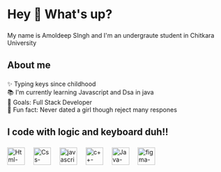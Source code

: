 <h1 align="left">Hey 👋 What's up?</h1>

###

<p align="left">My name is Amoldeep SIngh and I'm an undergraute student in Chitkara University </p>

###

<h2 align="left">About me</h2>

###

<p align="left">✨ Typing keys since childhood <br>📚 I'm currently learning Javascript and Dsa in java <br>🎯 Goals: Full Stack Developer<br>🎲 Fun fact: Never dated a girl though reject many respones </p>

###

<h2 align="left">I code with logic and keyboard duh!! </h2>

###

<div align="left">
  <img src="https://tse3.mm.bing.net/th?id=OIP.pqcPskVdTrJqfhZ-Z49AtQHaHn&pid=Api&P=0&h=180" height="40" alt="Html-logo"  />
  <img width="12" />
  <img src="https://destatic.blob.core.windows.net/images/css-logo.png" height="40" alt="Css-logo"  />
  <img width="12" />
  <img src="https://cdn.jsdelivr.net/gh/devicons/devicon/icons/javascript/javascript-original.svg" height="40" alt="javascript logo"  />
  <img width="12" />
  <img src="https://tse2.mm.bing.net/th?id=OIP.Jfgq6_v3gqylklTDZWPLbgHaEk&pid=Api&P=0&h=180" height="40" alt="c++-logo"  />
  <img width="12" />
  <img src="https://tse1.mm.bing.net/th?id=OIP.4cZggQ1evy9v8_16d7bQ8AHaEo&pid=Api&P=0&h=180" height="40" alt="Java-logo"  />
  <img width="12" />
  <img src="https://tse3.mm.bing.net/th?id=OIP.mnV79rLcVXAv_9RoPDQ5fgHaFj&pid=Api&P=0&h=180" height="40" alt="figma-logo"  />
</div>

###
